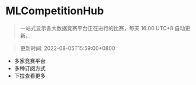 # MLCompetitionHub

> 一站式显示各大数据竞赛平台正在进行的比赛，每天 16:00 UTC+8 自动更新。
  
> 更新时间: 2022-08-05T15:59:00+0800 

* 多家竞赛平台
* 多种订阅方式
* 下拉查看更多